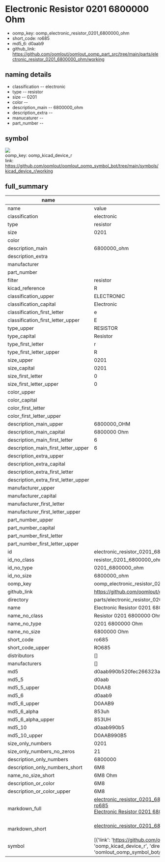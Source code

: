 # Electronic Resistor 0201 6800000 Ohm

  
* oomp_key: oomp_electronic_resistor_0201_6800000_ohm 
* short_code: ro685
* md5_6: d0aab9  
* github_link: https://github.com/oomlout/oomlout_oomp_part_src/tree/main/parts/electronic_resistor_0201_6800000_ohm/working  
## naming details
* classification -- electronic
* type -- resistor
* size -- 0201
* color -- 
* description_main -- 6800000_ohm
* description_extra -- 
* manucaturer -- 
* part_number -- 



## symbol

![](symbol/{index}/working/working_600.png)  
oomp_key: oomp_kicad_device_r  
link: https://github.com/oomlout/oomlout_oomp_symbol_bot/tree/main/symbols/kicad_device_r/working  


## full_summary
| name | value | 
| --- | --- | 
| name | value | 
| classification | electronic | 
| type | resistor | 
| size | 0201 | 
| color |  | 
| description_main | 6800000_ohm | 
| description_extra |  | 
| manufacturer |  | 
| part_number |  | 
| filter | resistor | 
| kicad_reference | R | 
| classification_upper | ELECTRONIC | 
| classification_capital | Electronic | 
| classification_first_letter | e | 
| classification_first_letter_upper | E | 
| type_upper | RESISTOR | 
| type_capital | Resistor | 
| type_first_letter | r | 
| type_first_letter_upper | R | 
| size_upper | 0201 | 
| size_capital | 0201 | 
| size_first_letter | 0 | 
| size_first_letter_upper | 0 | 
| color_upper |  | 
| color_capital |  | 
| color_first_letter |  | 
| color_first_letter_upper |  | 
| description_main_upper | 6800000_OHM | 
| description_main_capital | 6800000 Ohm | 
| description_main_first_letter | 6 | 
| description_main_first_letter_upper | 6 | 
| description_extra_upper |  | 
| description_extra_capital |  | 
| description_extra_first_letter |  | 
| description_extra_first_letter_upper |  | 
| manufacturer_upper |  | 
| manufacturer_capital |  | 
| manufacturer_first_letter |  | 
| manufacturer_first_letter_upper |  | 
| part_number_upper |  | 
| part_number_capital |  | 
| part_number_first_letter |  | 
| part_number_first_letter_upper |  | 
| id | electronic_resistor_0201_6800000_ohm | 
| id_no_class | resistor_0201_6800000_ohm | 
| id_no_type | 0201_6800000_ohm | 
| id_no_size | 6800000_ohm | 
| oomp_key | oomp_electronic_resistor_0201_6800000_ohm | 
| github_link | https://github.com/oomlout/oomlout_oomp_part_src/tree/main/parts/electronic_resistor_0201_6800000_ohm/working | 
| directory | parts/electronic_resistor_0201_6800000_ohm | 
| name | Electronic Resistor 0201 6800000 Ohm | 
| name_no_class | Resistor 0201 6800000 Ohm | 
| name_no_type | 0201 6800000 Ohm | 
| name_no_size | 6800000 Ohm | 
| short_code | ro685 | 
| short_code_upper | RO685 | 
| distributors | [] | 
| manufacturers | [] | 
| md5 | d0aab990b520fec266323a4a982a5447 | 
| md5_5 | d0aab | 
| md5_5_upper | D0AAB | 
| md5_6 | d0aab9 | 
| md5_6_upper | D0AAB9 | 
| md5_6_alpha | 853uh | 
| md5_6_alpha_upper | 853UH | 
| md5_10 | d0aab990b5 | 
| md5_10_upper | D0AAB990B5 | 
| size_only_numbers | 0201 | 
| size_only_numbers_no_zeros | 21 | 
| description_only_numbers | 6800000 | 
| description_only_numbers_short | 6M8 | 
| name_no_size_short | 6M8 Ohm | 
| description_or_color | 6M8 | 
| description_or_color_upper | 6M8 | 
| markdown_full | [electronic_resistor_0201_6800000_ohm](https://github.com/oomlout/oomlout_oomp_part_src/tree/main/parts/electronic_resistor_0201_6800000_ohm/working)<br>[ro685](https://github.com/oomlout/oomlout_oomp_part_src/tree/main/parts/electronic_resistor_0201_6800000_ohm/working)<br>[Electronic Resistor 0201 6800000 Ohm](https://github.com/oomlout/oomlout_oomp_part_src/tree/main/parts/electronic_resistor_0201_6800000_ohm/working)<br><br> | 
| markdown_short | [electronic_resistor_0201_6800000_ohm](https://github.com/oomlout/oomlout_oomp_part_src/tree/main/parts/electronic_resistor_0201_6800000_ohm/working)<br><br> | 
| symbol | [{'link': 'https://github.com/oomlout/oomlout_oomp_symbol_bot/tree/main/symbols/kicad_device_r', 'oomp_key': 'oomp_kicad_device_r', 'directory': 'oomlout_oomp_symbol_bot/symbols/kicad_device_r//working/working.kicad_sym', 'index': 0}] | 
